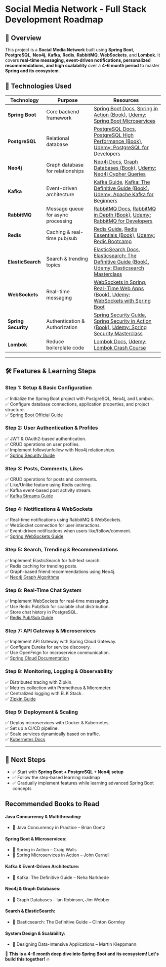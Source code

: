 # Social Media Network - Full Stack Development Roadmap

## 📌 Overview
This project is a **Social Media Network** built using **Spring Boot**, **PostgreSQL**, **Neo4j**, **Kafka**, **Redis**, **RabbitMQ**, **WebSockets**, and **Lombok**. It covers **real-time messaging, event-driven notifications, personalized recommendations, and high scalability** over a **4-6 month period** to master **Spring and its ecosystem**.

## 🚀 Technologies Used
| **Technology** | **Purpose** | **Resources** |
|--------------|------------|-------------|
| **Spring Boot** | Core backend framework | [Spring Boot Docs](https://spring.io/projects/spring-boot), [Spring in Action (Book)](https://www.amazon.com/Spring-Action-Craig-Walls/dp/1617297577), [Udemy: Spring Boot Microservices](https://www.udemy.com/course/microservices-with-spring-boot-and-spring-cloud/) |
| **PostgreSQL** | Relational database | [PostgreSQL Docs](https://www.postgresql.org/docs/), [PostgreSQL High Performance (Book)](https://www.amazon.com/PostgreSQL-High-Performance-Gregory-Smith/dp/184951030X), [Udemy: PostgreSQL for Developers](https://www.udemy.com/course/postgresql-for-beginners/) |
| **Neo4j** | Graph database for relationships | [Neo4j Docs](https://neo4j.com/developer/), [Graph Databases (Book)](https://www.amazon.com/Graph-Databases-Neo4j-Applying-Connected/dp/1491930896), [Udemy: Neo4j Cypher Queries](https://www.udemy.com/course/neo4j-fundamentals/) |
| **Kafka** | Event-driven architecture | [Kafka Guide](https://kafka.apache.org/documentation/), [Kafka: The Definitive Guide (Book)](https://www.amazon.com/Kafka-Definitive-Real-Time-Stream-Processing/dp/1492043087), [Udemy: Apache Kafka for Beginners](https://www.udemy.com/course/apache-kafka/) |
| **RabbitMQ** | Message queue for async processing | [RabbitMQ Docs](https://www.rabbitmq.com/getstarted.html), [RabbitMQ in Depth (Book)](https://www.amazon.com/RabbitMQ-Depth-Gavin-M-Roy/dp/1617291005), [Udemy: RabbitMQ for Developers](https://www.udemy.com/course/rabbitmq-for-beginners/) |
| **Redis** | Caching & real-time pub/sub | [Redis Guide](https://redis.io/documentation), [Redis Essentials (Book)](https://www.amazon.com/Redis-Essentials-Maxwell-Dayvson-Silva/dp/1783980123), [Udemy: Redis Bootcamp](https://www.udemy.com/course/learn-redis/) |
| **ElasticSearch** | Search & trending topics | [ElasticSearch Docs](https://www.elastic.co/guide/en/elasticsearch/reference/current/index.html), [Elasticsearch: The Definitive Guide (Book)](https://www.amazon.com/Elasticsearch-Definitive-Guide-Clinton-Gormley/dp/1449358543), [Udemy: Elasticsearch Masterclass](https://www.udemy.com/course/elasticsearch-complete-guide/) |
| **WebSockets** | Real-time messaging | [WebSockets in Spring](https://docs.spring.io/spring-framework/docs/current/reference/html/web.html#websocket), [Real-Time Web Apps (Book)](https://www.amazon.com/Real-Time-Web-Apps-Beyond-Responsive/dp/1491924441), [Udemy: WebSockets with Spring Boot](https://www.udemy.com/course/spring-boot-websockets/) |
| **Spring Security** | Authentication & Authorization | [Spring Security Guide](https://spring.io/projects/spring-security), [Spring Security in Action (Book)](https://www.amazon.com/Spring-Security-Action-Laurentiu-Spilca/dp/1617297739), [Udemy: Spring Security Masterclass](https://www.udemy.com/course/spring-security/) |
| **Lombok** | Reduce boilerplate code | [Lombok Docs](https://projectlombok.org/), [Udemy: Lombok Crash Course](https://www.udemy.com/course/lombok-java/) |

---

## 🛠️ Features & Learning Steps

### **Step 1: Setup & Basic Configuration**
✅ Initialize the Spring Boot project with PostgreSQL, Neo4j, and Lombok.  
✅ Configure database connections, application properties, and project structure.  
✅ [Spring Boot Official Guide](https://spring.io/guides/gs/spring-boot/)

### **Step 2: User Authentication & Profiles**
✅ JWT & OAuth2-based authentication.  
✅ CRUD operations on user profiles.  
✅ Implement follow/unfollow with Neo4j relationships.  
✅ [Spring Security Guide](https://spring.io/projects/spring-security)

### **Step 3: Posts, Comments, Likes**
✅ CRUD operations for posts and comments.  
✅ Like/Unlike feature using Redis caching.  
✅ Kafka event-based post activity stream.  
✅ [Kafka Streams Guide](https://kafka.apache.org/documentation/streams/)

### **Step 4: Notifications & WebSockets**
✅ Real-time notifications using RabbitMQ & WebSockets.  
✅ WebSocket connection for user interactions.  
✅ Event-driven notifications when users like/follow/comment.  
✅ [Spring WebSockets Guide](https://docs.spring.io/spring-framework/docs/current/reference/html/web.html#websocket)

### **Step 5: Search, Trending & Recommendations**
✅ Implement ElasticSearch for full-text search.  
✅ Redis caching for trending posts.  
✅ Graph-based friend recommendations using Neo4j.  
✅ [Neo4j Graph Algorithms](https://neo4j.com/developer/graph-data-science/)

### **Step 6: Real-Time Chat System**
✅ Implement WebSockets for real-time messaging.  
✅ Use Redis Pub/Sub for scalable chat distribution.  
✅ Store chat history in PostgreSQL.  
✅ [Redis Pub/Sub Guide](https://redis.io/topics/pubsub)

### **Step 7: API Gateway & Microservices**
✅ Implement API Gateway with Spring Cloud Gateway.  
✅ Configure Eureka for service discovery.  
✅ Use OpenFeign for microservice communication.  
✅ [Spring Cloud Documentation](https://spring.io/projects/spring-cloud)

### **Step 8: Monitoring, Logging & Observability**
✅ Distributed tracing with Zipkin.  
✅ Metrics collection with Prometheus & Micrometer.  
✅ Centralized logging with ELK Stack.  
✅ [Zipkin Guide](https://zipkin.io/)

### **Step 9: Deployment & Scaling**
✅ Deploy microservices with Docker & Kubernetes.  
✅ Set up a CI/CD pipeline.  
✅ Scale services dynamically based on traffic.  
✅ [Kubernetes Docs](https://kubernetes.io/docs/)

---

## 📌 Next Steps
- ✅ Start with **Spring Boot + PostgreSQL + Neo4j setup**
- ✅ Follow the step-based learning roadmap
- ✅ Gradually implement features while learning advanced Spring Boot concepts


## Recommended Books to Read

#### Java Concurrency & Multithreading:
- 📖 Java Concurrency in Practice – Brian Goetz 
#### Spring Boot & Microservices:
- 📖 Spring in Action – Craig Walls
- 📖 Spring Microservices in Action – John Carnell
#### Kafka & Event-Driven Architecture:
- 📖 Kafka: The Definitive Guide – Neha Narkhede
#### Neo4j & Graph Databases:
- 📖 Graph Databases – Ian Robinson, Jim Webber
#### Search & ElasticSearch:
- 📖 Elasticsearch: The Definitive Guide – Clinton Gormley
#### System Design & Scalability:
- 📖 Designing Data-Intensive Applications – Martin Kleppmann

🚀 **This is a 4-6 month deep dive into Spring Boot and its ecosystem! Let's build this together!** 🔥

